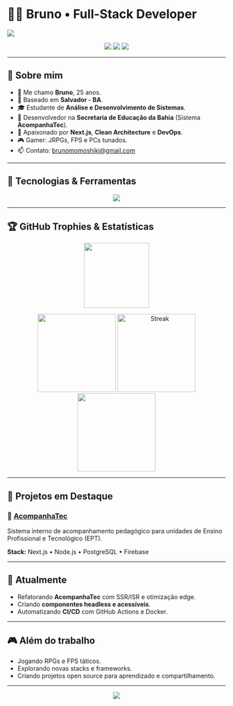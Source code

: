 # 👨‍💻 Bruno • Full-Stack Developer

<img src="https://capsule-render.vercel.app/api?type=waving&color=gradient&height=200&section=header&text=Bruno%20%7C%20Fullstack%20Developer&fontSize=40&fontAlignY=35&animation=twinkling&desc=React%20%7C%20Next.js%20%7C%20Node.js&descAlignY=55&descAlign=50"/>

<p align="center">
  <img src="https://img.shields.io/badge/Fullstack%20Developer-blueviolet?style=for-the-badge" />
  <img src="https://img.shields.io/badge/Aprendendo%20Novas%20Tecnologias-success?style=for-the-badge" />
  <img src="https://img.shields.io/badge/Clean%20Code%20%26%20Arquitetura-informational?style=for-the-badge" />
</p>

---

## 🚀 Sobre mim
- 👨 Me chamo **Bruno**, 25 anos.  
- 📍 Baseado em **Salvador - BA**.  
- 🎓 Estudante de **Análise e Desenvolvimento de Sistemas**.  
- 🏢 Desenvolvedor na **Secretaria de Educação da Bahia** (Sistema **AcompanhaTec**).  
- 🌱 Apaixonado por **Next.js**, **Clean Architecture** e **DevOps**.  
- 🎮 Gamer: JRPGs, FPS e PCs tunados.  
- 📫 Contato: [brunomomoshiki@gmail.com](mailto:brunomomoshiki@gmail.com)

---

## 🧰 Tecnologias & Ferramentas
<p align="center">
  <img src="https://skillicons.dev/icons?i=ts,js,react,next,tailwind,sass,bootstrap,html,css,nodejs,express,prisma,postgres,firebase,git,github,docker,vercel,netlify" />
</p>

---

## 🏆 GitHub Trophies & Estatísticas
<p align="center">
  <img height="150em" src="https://github-profile-trophy.vercel.app/?username=DinDja&theme=radical&no-frame=true&margin-w=10&margin-h=10" />
</p>

<p align="center">
  <img height="180em" src="https://github-readme-stats.vercel.app/api?username=DinDja&show_icons=true&theme=radical&count_private=true&include_all_commits=true" />
  <img height="180em" src="https://streak-stats.demolab.com?user=DinDja&theme=radical" alt="Streak"/>
  <img height="180em" src="https://github-readme-stats.vercel.app/api/top-langs/?username=DinDja&layout=compact&langs_count=8&theme=radical"/>
</p>

---

## 📌 Projetos em Destaque
### 🔹 [AcompanhaTec](#)
Sistema interno de acompanhamento pedagógico para unidades de Ensino Profissional e Tecnológico (EPT).  

**Stack:** Next.js • Node.js • PostgreSQL • Firebase  

---

## 🎯 Atualmente
- Refatorando **AcompanhaTec** com SSR/ISR e otimização edge.  
- Criando **componentes headless e acessíveis**.  
- Automatizando **CI/CD** com GitHub Actions e Docker.  

---

## 🎮 Além do trabalho
- Jogando RPGs e FPS táticos.  
- Explorando novas stacks e frameworks.  
- Criando projetos open source para aprendizado e compartilhamento.  

---

<p align="center">
  <img src="https://capsule-render.vercel.app/api?type=waving&color=gradient&height=120&section=footer"/>
</p>
